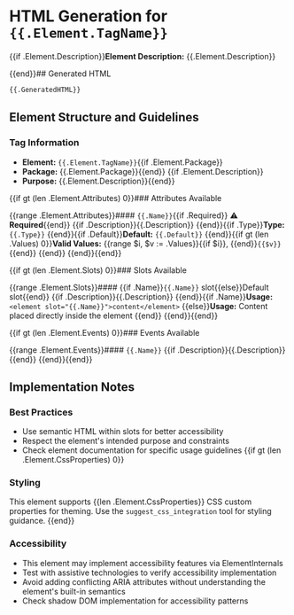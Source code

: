 # HTML Generation for `{{.Element.TagName}}`

{{if .Element.Description}}**Element Description:** {{.Element.Description}}

{{end}}## Generated HTML

```html
{{.GeneratedHTML}}
```

## Element Structure and Guidelines

### Tag Information
- **Element:** `{{.Element.TagName}}`{{if .Element.Package}}
- **Package:** {{.Element.Package}}{{end}}
{{if .Element.Description}}
- **Purpose:** {{.Element.Description}}{{end}}

{{if gt (len .Element.Attributes) 0}}### Attributes Available

{{range .Element.Attributes}}#### `{{.Name}}`{{if .Required}} ⚠️ **Required**{{end}}
{{if .Description}}{{.Description}}
{{end}}{{if .Type}}**Type:** `{{.Type}}`
{{end}}{{if .Default}}**Default:** `{{.Default}}`
{{end}}{{if gt (len .Values) 0}}**Valid Values:** {{range $i, $v := .Values}}{{if $i}}, {{end}}`{{$v}}`{{end}}
{{end}}
{{end}}{{end}}

{{if gt (len .Element.Slots) 0}}### Slots Available

{{range .Element.Slots}}#### {{if .Name}}`{{.Name}}` slot{{else}}Default slot{{end}}
{{if .Description}}{{.Description}}
{{end}}{{if .Name}}**Usage:** `<element slot="{{.Name}}">content</element>`
{{else}}**Usage:** Content placed directly inside the element
{{end}}
{{end}}{{end}}

{{if gt (len .Element.Events) 0}}### Events Available

{{range .Element.Events}}#### `{{.Name}}`
{{if .Description}}{{.Description}}
{{end}}
{{end}}{{end}}

## Implementation Notes

### Best Practices
- Use semantic HTML within slots for better accessibility
- Respect the element's intended purpose and constraints
- Check element documentation for specific usage guidelines
{{if gt (len .Element.CssProperties) 0}}
### Styling
This element supports {{len .Element.CssProperties}} CSS custom properties for theming. Use the `suggest_css_integration` tool for styling guidance.
{{end}}
### Accessibility
- This element may implement accessibility features via ElementInternals
- Test with assistive technologies to verify accessibility implementation  
- Avoid adding conflicting ARIA attributes without understanding the element's built-in semantics
- Check shadow DOM implementation for accessibility patterns